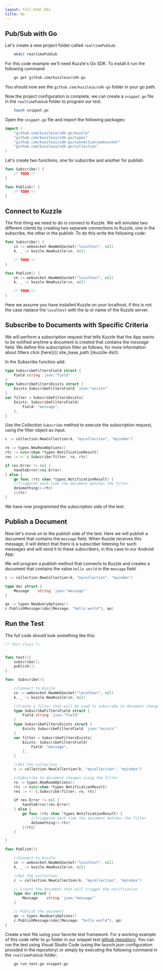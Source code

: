 ```yaml
---
layout: full.html.hbs
title: Go
---
```



## Pub/Sub with Go

Let's create a new project folder called `realtimePubSub`:


```bash
    mkdir realtimePubSub
```

For this code example we'll need Kuzzle's Go SDK. To install it run the following command:


```bash
    go get github.com/kuzzleio/sdk-go
```

You should now see the `github.com/kuzzleio/sdk-go` folder in your go path.

Now the project configuration is complete, we can create a `snippet.go` file in the `realtimePubSub` folder to program our test.

```bash
    touch snippet.go
```

Open the `snippet.go` file and import the following packages:

```Go
import (
    "github.com/kuzzleio/sdk-go/kuzzle"
    "github.com/kuzzleio/sdk-go/types"
    "github.com/kuzzleio/sdk-go/connection/websocket"
    "github.com/kuzzleio/sdk-go/collection"
)
```

Let's create two functions, one for subscribe and another for publish:

```Go
func Subscribe() {
    /* TODO */
}

func Publish() {
    /* TODO */
}
```


## Connect to Kuzzle

The first thing we need to do is connect to Kuzzle. We will simulate two different clients by creating two separate connections to Kuzzle, one in the subscribe, the other in the publish. To do this write the following code:

```Go
func Subscribe() {
    cn := websocket.NewWebSocket("localhost", nil)
    k, _ := kuzzle.NewKuzzle(cn, nil)

    /* TODO */
}

func Publish() {
    cn := websocket.NewWebSocket("localhost", nil)
    k, _ := kuzzle.NewKuzzle(cn, nil)

    /* TODO */
}
```

Here we assume you have installed Kuzzle on your localhost, if this is not the case replace the `localhost` with the ip or name of the Kuzzle server.

## Subscribe to Documents with Specific Criteria


We will perform a subscription request that tells Kuzzle that the App wants to be notified anytime a document is created that contains the *message* field. We define this subscription filter as follows, for more information about filters click [here]({{ site_base_path }}kuzzle-dsl/):

In the Subscribe function add:

```Go
type SubscribeFiltersField struct {
    Field string `json:"field"`
}
type SubscribeFiltersExists struct {
    Exists SubscribeFiltersField `json:"exists"`
}
var filter = SubscribeFiltersExists{
    Exists: SubscribeFiltersField{
        Field: "message",
    },
}
```

Use the Collection `Subscribe` method to execute the subscription request, using the filter object as input.

```Go
c := collection.NewCollection(k, "mycollection", "myindex")

ro := types.NewRoomOptions()
rtc := make(chan *types.NotificationResult)
res := <- c.Subscribe(filter, ro, rtc)

if res.Error != nil {
    handleError(res.Error)
} else {
    go func (rtc chan *types.NotificationResult) {
    //Triggered each time the document matches the filter
    doSomething(<-rtc)
    }(rtc)
}
```

We have now programmed the subscription side of the test.


## Publish a Document

Now let's move on to the publish side of the test. Here we will publish a document that contains the `message` field. When Kuzzle receives this message, it will detect that there is a subscriber listening for such messages and will send it to these subscribers, in this case to our Android App.

We will program a *publish* method that connects to Kuzzle and creates a document that contains the value `hello world` in the `message` field.


```Go
c := collection.NewCollection(k, "mycollection", "myindex")

type doc struct {
    Message    string `json:"message"`
}

qo := types.NewQueryOptions()
c.PublishMessage(&doc{Message: "hello world"}, qo)
```


## Run the Test

The full code should look something like this:

```Go
/* Test Class */


func test(){
    subscribe();
    publish();
}

func  Subscribe(){

    //Connect to Kuzzle
    cn := websocket.NewWebSocket("localhost", nil)
    k, _ := kuzzle.NewKuzzle(cn, nil)

    //Create a filter that will be used to subscribe to document changes
    type SubscribeFiltersField struct {
        Field string `json:"field"`
    }
    type SubscribeFiltersExists struct {
        Exists SubscribeFiltersField `json:"exists"`
    }
    var filter = SubscribeFiltersExists{
        Exists: SubscribeFiltersField{
            Field: "message",
        },
    }

    //Get the collection
    c := collection.NewCollection(k, "mycollection", "myindex")

    //Subscribe to document changes using the filter
    ro := types.NewRoomOptions()
    rtc := make(chan *types.NotificationResult)
    res := <- c.Subscribe(filter, ro, rtc)

    if res.Error != nil {
        handleError(res.Error)
    } else {
        go func (rtc chan *types.NotificationResult) {
            //Triggered each time the document matches the filter
            doSomething(<-rtc)
        }(rtc)
    }

}

func Publish(){

    //Connect to Kuzzle
    cn := websocket.NewWebSocket("localhost", nil)
    k, _ := kuzzle.NewKuzzle(cn, nil)

    //Get the collection
    c := collection.NewCollection(k, "mycollection", "myindex")

    // Create the document that will trigger the notification
    type doc struct {
        Message    string `json:"message"`
    }

    // Publish the document
    qo := types.NewQueryOptions()
    c.PublishMessage(&doc{Message: "hello world"}, qo)
}


```

Create a test file using your favorite test framework. For a working example of this code refer to `go` folder in our snippet test [github repository](https://github.com/kuzzleio/kuzzle.io-snippet-tests). You can run the test using Visual Studio Code (using the launch.json configuration provided in the repository) or simply by executing the following command in the `realtimePubSub` folder:

```bash
    go run test.go snippet.go
```
